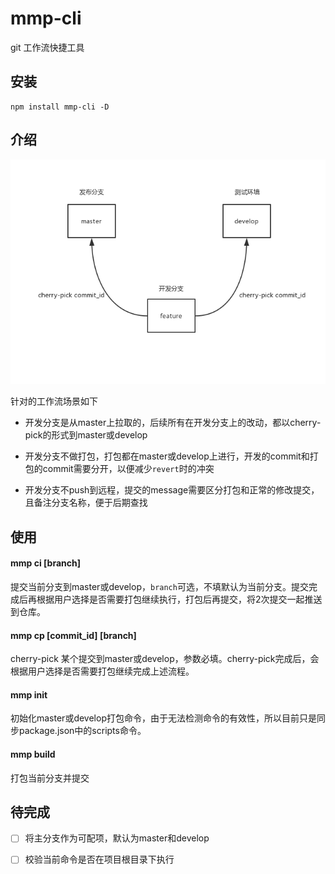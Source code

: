 # mmp-cli
git 工作流快捷工具

## 安装
```shell
npm install mmp-cli -D
```

## 介绍

![1](./intro.png)

针对的工作流场景如下

- 开发分支是从master上拉取的，后续所有在开发分支上的改动，都以cherry-pick的形式到master或develop

- 开发分支不做打包，打包都在master或develop上进行，开发的commit和打包的commit需要分开，以便减少`revert`时的冲突

- 开发分支不push到远程，提交的message需要区分打包和正常的修改提交，且备注分支名称，便于后期查找

## 使用

#### mmp ci [branch]

提交当前分支到master或develop，`branch`可选，不填默认为当前分支。提交完成后再根据用户选择是否需要打包继续执行，打包后再提交，将2次提交一起推送到仓库。

#### mmp cp [commit_id] [branch]

cherry-pick 某个提交到master或develop，参数必填。cherry-pick完成后，会根据用户选择是否需要打包继续完成上述流程。

#### mmp init

初始化master或develop打包命令，由于无法检测命令的有效性，所以目前只是同步package.json中的scripts命令。

#### mmp build

打包当前分支并提交

## 待完成

- [ ] 将主分支作为可配项，默认为master和develop
- [ ] 校验当前命令是否在项目根目录下执行



